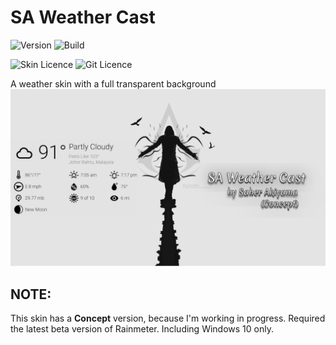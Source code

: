 # SA Weather Cast

![Version](https://img.shields.io/static/v1?label=Version&message=0.3.3-alpha&color=4169e1&style=for-the-badge&link=https://github.com/SaberAkiyama/SAWeatherCast/releases/tag/v0.3.3-alpha) ![Build](https://img.shields.io/static/v1?label=Build&message=Concept&color=e14169&style=for-the-badge&link=https://github.com/SaberAkiyama/SAWeatherCast/blob/concept/README.md)

![Skin Licence](https://img.shields.io/static/v1?label=SkinLicence&message=CC-BY-NC-SA-4.0&color=69e141&style=for-the-badge&link=https://creativecommons.org/licenses/by-nc-sa/4.0) ![Git Licence](https://img.shields.io/static/v1?label=GitLicence&message=CC0-1.0&color=e1b941&style=for-the-badge&link=https://github.com/SaberAkiyama/SAWeatherCast/raw/master/LICENSE)



A weather skin with a full transparent background
![SA Weather Cast](https://github.com/SaberAkiyama/SAWeatherCast/blob/master/GitHub_Resources/Weather%20Cast(UpResNet10)(scale)(1920x1080).png)

## NOTE:
This skin has a **Concept** version, because I'm working in progress. Required the latest beta version of Rainmeter. Including Windows 10 only.
